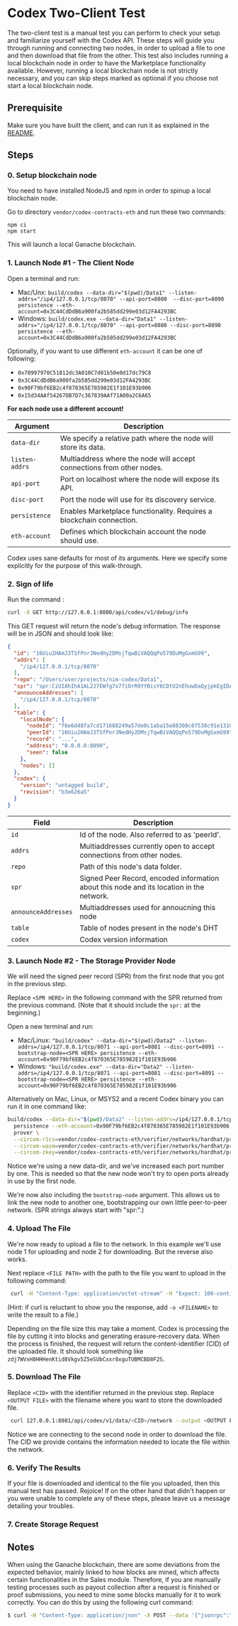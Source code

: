 # Codex Two-Client Test

The two-client test is a manual test you can perform to check your setup and familiarize yourself with the Codex API. These steps will guide you through running and connecting two nodes, in order to upload a file to one and then download that file from the other. This test also includes running a local blockchain node in order to have the Marketplace functionality available. However, running a local blockchain node is not strictly necessary, and you can skip steps marked as optional if you choose not start a local blockchain node.

## Prerequisite

Make sure you have built the client, and can run it as explained in the [README](../README.md).

## Steps

### 0. Setup blockchain node

You need to have installed NodeJS and npm in order to spinup a local blockchain node.

Go to directory `vendor/codex-contracts-eth` and run these two commands:
```
npm ci
npm start
```

This will launch a local Ganache blockchain.

### 1. Launch Node #1 - The Client Node
Open a terminal and run:
- Mac/Unx: `build/codex --data-dir="$(pwd)/Data1" --listen-addrs="/ip4/127.0.0.1/tcp/8070" --api-port=8080  --disc-port=8090 persistence --eth-account=0x3C44CdDdB6a900fa2b585dd299e03d12FA4293BC`
- Windows: `build/codex.exe --data-dir="Data1" --listen-addrs="/ip4/127.0.0.1/tcp/8070" --api-port=8080 --disc-port=8090 persistence --eth-account=0x3C44CdDdB6a900fa2b585dd299e03d12FA4293BC`

Optionally, if you want to use different `eth-account` it can be one of following:

  - `0x70997970C51812dc3A010C7d01b50e0d17dc79C8`
  - `0x3C44CdDdB6a900fa2b585dd299e03d12FA4293BC`
  - `0x90F79bf6EB2c4f870365E785982E1f101E93b906`
  - `0x15d34AAf54267DB7D7c367839AAf71A00a2C6A65`

**For each node use a different account!**

| Argument       | Description                                                           |
|----------------|-----------------------------------------------------------------------|
| `data-dir`     | We specify a relative path where the node will store its data.        |
| `listen-addrs` | Multiaddress where the node will accept connections from other nodes. |
| `api-port`     | Port on localhost where the node will expose its API.                 |
| `disc-port`    | Port the node will use for its discovery service.                     |
| `persistence`  | Enables Marketplace functionality. Requires a blockchain connection.    |
| `eth-account`  | Defines which blockchain account the node should use.                     |

Codex uses sane defaults for most of its arguments. Here we specify some explicitly for the purpose of this walk-through.

### 2. Sign of life

Run the command :

```bash
curl -X GET http://127.0.0.1:8080/api/codex/v1/debug/info
```

This GET request will return the node's debug information. The response will be in JSON and should look like:

```json
{
  "id": "16Uiu2HAmJ3TSfPnrJNedHy2DMsjTqwBiVAQQqPo579DuMgGxmG99",
  "addrs": [
    "/ip4/127.0.0.1/tcp/8070"
  ],
  "repo": "/Users/user/projects/nim-codex/Data1",
  "spr": "spr:CiUIAhIhA1AL2J7EWfg7x77iOrR9YYBisY6CDtU2nEhuwDaQyjpkEgIDARo8CicAJQgCEiEDUAvYnsRZ-DvHvuI6tH1hgGKxjoIO1TacSG7ANpDKOmQQ2MWasAYaCwoJBH8AAAGRAh-aKkYwRAIgB2ooPfAyzWEJDe8hD2OXKOBnyTOPakc4GzqKqjM2OGoCICraQLPWf0oSEuvmSroFebVQx-3SDtMqDoIyWhjq1XFF",
  "announceAddresses": [
    "/ip4/127.0.0.1/tcp/8070"
  ],
  "table": {
    "localNode": {
      "nodeId": "f6e6d48fa7cd171688249a57de0c1aba15e88308c07538c91e1310c9f48c860a",
      "peerId": "16Uiu2HAmJ3TSfPnrJNedHy2DMsjTqwBiVAQQqPo579DuMgGxmG99",
      "record": "...",
      "address": "0.0.0.0:8090",
      "seen": false
    },
    "nodes": []
  },
  "codex": {
    "version": "untagged build",
    "revision": "b3e626a5"
  }
}
```

| Field   | Description                                                                              |
| ------- | ---------------------------------------------------------------------------------------- |
| `id`    | Id of the node. Also referred to as 'peerId'.                                            |
| `addrs` | Multiaddresses currently open to accept connections from other nodes.                    |
| `repo`  | Path of this node's data folder.                                                         |
| `spr`   | Signed Peer Record, encoded information about this node and its location in the network. |
| `announceAddresses`   | Multiaddresses used for annoucning this node
| `table`   | Table of nodes present in the node's DHT
| `codex`   | Codex version information

### 3. Launch Node #2 - The Storage Provider Node

We will need the signed peer record (SPR) from the first node that you got in the previous step.

Replace `<SPR HERE>` in the following command with the SPR returned from the previous command. (Note that it should include the `spr:` at the beginning.)

Open a new terminal and run:
- Mac/Linux: `"build/codex" --data-dir="$(pwd)/Data2" --listen-addrs=/ip4/127.0.0.1/tcp/8071 --api-port=8081 --disc-port=8091 --bootstrap-node=<SPR HERE> persistence --eth-account=0x90F79bf6EB2c4f870365E785982E1f101E93b906`
- Windows: `"build/codex.exe" --data-dir="Data2" --listen-addrs=/ip4/127.0.0.1/tcp/8071 --api-port=8081 --disc-port=8091 --bootstrap-node=<SPR HERE> persistence --eth-account=0x90F79bf6EB2c4f870365E785982E1f101E93b906`

Alternatively on Mac, Linux, or MSYS2 and a recent Codex binary you can run it in one command like:

```sh
build/codex --data-dir="$(pwd)/Data2" --listen-addrs=/ip4/127.0.0.1/tcp/8071 --api-port=8081 --disc-port=8091 --bootstrap-node=$(curl -H "Accept: text/plain" http://127.0.0.1:8080/api/codex/v1/spr) \
  persistence --eth-account=0x90F79bf6EB2c4f870365E785982E1f101E93b906 --validator --validator-max-slots=1000 \
  prover \
  --circom-r1cs=vendor/codex-contracts-eth/verifier/networks/hardhat/proof_main.r1cs\
  --circom-wasm=vendor/codex-contracts-eth/verifier/networks/hardhat/proof_main.wasm\
  --circom-zkey=vendor/codex-contracts-eth/verifier/networks/hardhat/proof_main.zkey
```

Notice we're using a new data-dir, and we've increased each port number by one. This is needed so that the new node won't try to open ports already in use by the first node.

We're now also including the `bootstrap-node` argument. This allows us to link the new node to another one, bootstrapping our own little peer-to-peer network. (SPR strings always start with "spr:".)

### 4. Upload The File

We're now ready to upload a file to the network. In this example we'll use node 1 for uploading and node 2 for downloading. But the reverse also works.

Next replace `<FILE PATH>` with the path to the file you want to upload in the following command:

```bash
 curl -H "Content-Type: application/octet-stream" -H "Expect: 100-continue" -T "<FILE PATH>" 127.0.0.1:8080/api/codex/v1/data -X POST
```

(Hint: if curl is reluctant to show you the response, add `-o <FILENAME>` to write the result to a file.)

Depending on the file size this may take a moment. Codex is processing the file by cutting it into blocks and generating erasure-recovery data. When the process is finished, the request will return the content-identifier (CID) of the uploaded file. It should look something like `zdj7WVxH8HHHenKtid8Vkgv5Z5eSUbCxxr8xguTUBMCBD8F2S`.

### 5. Download The File

Replace `<CID>` with the identifier returned in the previous step. Replace `<OUTPUT FILE>` with the filename where you want to store the downloaded file.

```bash
 curl 127.0.0.1:8081/api/codex/v1/data/<CID>/network --output <OUTPUT FILE>
 ```

Notice we are connecting to the second node in order to download the file. The CID we provide contains the information needed to locate the file within the network.

### 6. Verify The Results

If your file is downloaded and identical to the file you uploaded, then this manual test has passed. Rejoice! If on the other hand that didn't happen or you were unable to complete any of these steps, please leave us a message detailing your troubles.

### 7. Create Storage Request

## Notes

When using the Ganache blockchain, there are some deviations from the expected behavior, mainly linked to how blocks are mined, which affects certain functionalities in the Sales module.
Therefore, if you are manually testing processes such as payout collection after a request is finished or proof submissions, you need to mine some blocks manually for it to work correctly. You can do this by using the following curl command:

```bash
$ curl -H "Content-Type: application/json" -X POST --data '{"jsonrpc":"2.0","method":"evm_mine","params":[],"id":67}' 127.0.0.1:8545
```
